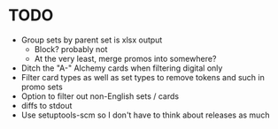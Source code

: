 # TODO

-   Group sets by parent set is xlsx output
    -   Block? probably not
    -   At the very least, merge promos into somewhere?
-   Ditch the "A-" Alchemy cards when filtering digital only
-   Filter card types as well as set types to remove tokens and such in promo sets
-   Option to filter out non-English sets / cards
-   diffs to stdout
-   Use setuptools-scm so I don't have to think about releases as much
